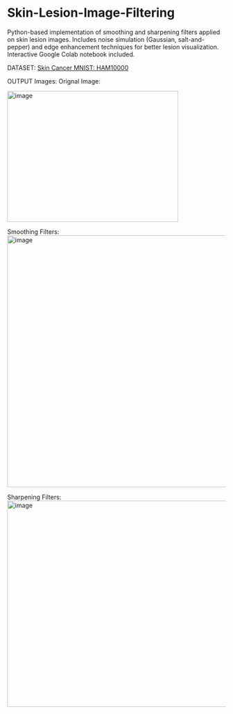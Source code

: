 # Skin-Lesion-Image-Filtering
Python-based implementation of smoothing and sharpening filters applied on skin lesion images. Includes noise simulation (Gaussian, salt-and-pepper) and edge enhancement techniques for better lesion visualization. Interactive Google Colab notebook included.

DATASET:
[Skin Cancer MNIST: HAM10000](https://www.kaggle.com/datasets/kmader/skin-cancer-mnist-ham10000?select=HAM10000_images_part_1)

OUTPUT Images:
Orignal Image:

<img width="394" height="301" alt="image" src="https://github.com/user-attachments/assets/a032c931-4864-4e6a-912b-5ea4be92836c" />

Smoothing Filters:
<img width="824" height="579" alt="image" src="https://github.com/user-attachments/assets/ed6eb56c-4bfc-4f14-8644-1a791774e3fc" />

Sharpening Filters:
<img width="826" height="474" alt="image" src="https://github.com/user-attachments/assets/a0aad34c-3d67-43a8-bff4-5a1722ccc6d9" />
